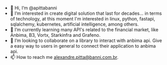- 👋 Hi, I’m @apittabanni
- 👀 I’m interested in create digital solution that last for decades... in terms of technology, at this moment I'm interested in linux, python, fastapi, sqlalchemy, kubernetes, artificial intelligence, among others. 
- 🌱 I’m currently learning many API's related to the financial market, like Anbima, B3, Vortx, Starkinfra and Grafeno.
- 💞️ I’m looking to collaborate on a library to interact with anbima api. Give a easy way to users in general to connect their application to anbima api.
- 📫 How to reach me alexandre.pitta@banni.com.br.

<!---
apittabanni/apittabanni is a ✨ special ✨ repository because its `README.md` (this file) appears on your GitHub profile.
You can click the Preview link to take a look at your changes.
--->

